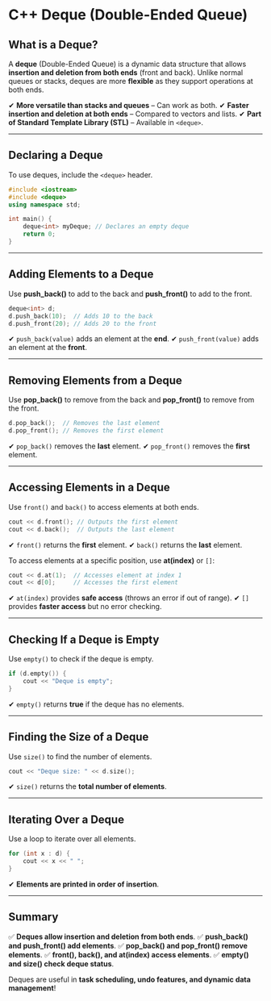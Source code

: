 # C++ Deque (Double-Ended Queue)

## What is a Deque?

A **deque** (Double-Ended Queue) is a dynamic data structure that allows **insertion and deletion from both ends** (front and back). Unlike normal queues or stacks, deques are more **flexible** as they support operations at both ends.

✔ **More versatile than stacks and queues** – Can work as both.
✔ **Faster insertion and deletion at both ends** – Compared to vectors and lists.
✔ **Part of Standard Template Library (STL)** – Available in `<deque>`.

---

## Declaring a Deque

To use deques, include the `<deque>` header.

```cpp
#include <iostream>
#include <deque>
using namespace std;

int main() {
    deque<int> myDeque; // Declares an empty deque
    return 0;
}
```

---

## Adding Elements to a Deque

Use **push_back()** to add to the back and **push_front()** to add to the front.

```cpp
deque<int> d;
d.push_back(10);  // Adds 10 to the back
d.push_front(20); // Adds 20 to the front
```

✔ `push_back(value)` adds an element at the **end**.
✔ `push_front(value)` adds an element at the **front**.

---

## Removing Elements from a Deque

Use **pop_back()** to remove from the back and **pop_front()** to remove from the front.

```cpp
d.pop_back();  // Removes the last element
d.pop_front(); // Removes the first element
```

✔ `pop_back()` removes the **last** element.
✔ `pop_front()` removes the **first** element.

---

## Accessing Elements in a Deque

Use `front()` and `back()` to access elements at both ends.

```cpp
cout << d.front(); // Outputs the first element
cout << d.back();  // Outputs the last element
```

✔ `front()` returns the **first** element.
✔ `back()` returns the **last** element.

To access elements at a specific position, use **at(index)** or `[]`:

```cpp
cout << d.at(1);  // Accesses element at index 1
cout << d[0];     // Accesses the first element
```

✔ `at(index)` provides **safe access** (throws an error if out of range).
✔ `[]` provides **faster access** but no error checking.

---

## Checking If a Deque is Empty

Use `empty()` to check if the deque is empty.

```cpp
if (d.empty()) {
    cout << "Deque is empty";
}
```

✔ `empty()` returns **true** if the deque has no elements.

---

## Finding the Size of a Deque

Use `size()` to find the number of elements.

```cpp
cout << "Deque size: " << d.size();
```

✔ `size()` returns the **total number of elements**.

---

## Iterating Over a Deque

Use a loop to iterate over all elements.

```cpp
for (int x : d) {
    cout << x << " ";
}
```

✔ **Elements are printed in order of insertion**.

---

## Summary

✅ **Deques allow insertion and deletion from both ends**.
✅ **push_back() and push_front() add elements**.
✅ **pop_back() and pop_front() remove elements**.
✅ **front(), back(), and at(index) access elements**.
✅ **empty() and size() check deque status**.

Deques are useful in **task scheduling, undo features, and dynamic data management**!
